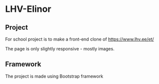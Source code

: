 # LHV-Elinor

## Project
For school project is to make a front-end clone of https://www.lhv.ee/et/

The page is only slightly responsive - mostly images.

## Framework
The project is made using Bootstrap framework
